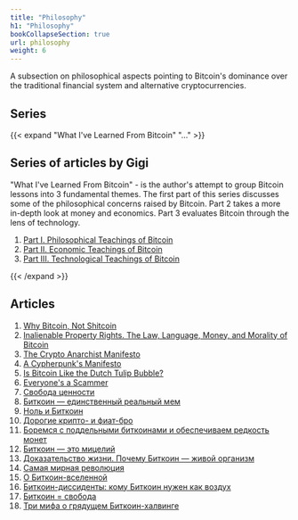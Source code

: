 ```yaml
---
title: "Philosophy"
h1: "Philosophy"
bookCollapseSection: true
url: philosophy
weight: 6
---
```


A subsection on philosophical aspects pointing to Bitcoin's dominance over the traditional financial system and alternative cryptocurrencies.

## Series  

{{< expand "What I've Learned From Bitcoin" "..." >}}

## Series of articles by Gigi

"What I've Learned From Bitcoin" - is the author's attempt to group Bitcoin lessons into 3 fundamental themes. The first part of this series discusses some of the philosophical concerns raised by Bitcoin. Part 2 takes a more in-depth look at money and economics. Part 3 evaluates Bitcoin through the lens of technology. 

1. [Part I. Philosophical Teachings of Bitcoin](/en/what-i-learned-from-bitcoin-1)
2. [Part II. Economic Teachings of Bitcoin](/en/what-i-learned-from-bitcoin-2)
3. [Part III. Technological Teachings of Bitcoin](/en/what-i-learned-from-bitcoin-3)

{{< /expand >}}

## Articles

1. [Why Bitcoin, Not Shitcoin](/en/not-shitcoin)
2. [Inalienable Property Rights. The Law, Language, Money, and Morality of Bitcoin](/en/inalienable-property-rights)
3. [The Crypto Anarchist Manifesto](/en/crypto-anarchist-manifesto)
4. [A Cypherpunk's Manifesto](/en/cypherpunks-manifesto)
5. [Is Bitcoin Like the Dutch Tulip Bubble?](/en/dutch-tulip-bubble)
6. [Everyone's a Scammer](/en/everyones-a-scammer)
7. [Свобода ценности](/svoboda-cennosti)
8. [Биткоин — единственный реальный мем](/bitcoin-meme)
9. [Ноль и Биткоин](/nol-i-bitcoin)
10. [Дорогие крипто- и фиат-бро](/crypto-bro)
11. [Боремся с поддельными биткоинами и обеспечиваем редкость монет](/boremsya-s-poddelnymi-bitcoin)
12. [Биткоин — это мицелий](/bitсoin-eto-micelij)
13. [Доказательство жизни. Почему Биткоин — живой организм](/pochemu-bitcoin-zhivoj-organizm)
14. [Самая мирная революция](/samaya-mirnaya-revolyuciya)
15. [О Биткоин-вселенной](/o-bitcoin-vselennoj)
16. [Биткоин-диссиденты: кому Биткоин нужен как воздух](/bitcoin-dissidenty)
17. [Биткоин = свобода](/bitcoin-svoboda)
18. [Три мифа о грядущем Биткоин-халвинге](/mify-o-halvinge)
